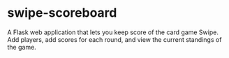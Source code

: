 # swipe-scoreboard
A Flask web application that lets you keep score of the card game Swipe. Add players, add scores for each round, and view the current standings of the game.
